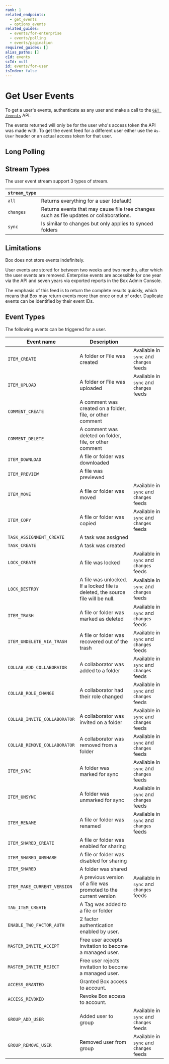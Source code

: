 ```yaml
---
rank: 1
related_endpoints:
  - get_events
  - options_events
related_guides:
  - events/for-enterprise
  - events/polling
  - events/pagination
required_guides: []
alias_paths: []
cId: events
scId: null
id: events/for-user
isIndex: false
---
```


# Get User Events

To get a user's events, authenticate as any user and make a call to the
[`GET /events`](e://get_events) API.

<Samples id="get_events" >

</Samples>

<Message>

The events returned will only be for the user who's access token the API was
made with. To get the event feed for a different user either use the `As-User`
header or an actual access token for that user.

</Message>

## Long Polling

## Stream Types

The user event stream support 3 types of stream.

<!-- markdownlint-disable line-length -->

| `stream_type` |                                                                                         |
| ------------- | --------------------------------------------------------------------------------------- |
| `all`         | Returns everything for a user (default)                                                 |
| `changes`     | Returns events that may cause file tree changes such as file updates or collaborations. |
| `sync`        | Is similar to changes but only applies to synced folders                                |

<!-- markdownlint-enable line-length -->

## Limitations

Box does not store events indefinitely.

User events are stored for between two weeks and two months, after which the
user events are removed. Enterprise events are accessible for one year via the
API and seven years via exported reports in the Box Admin Console.

The emphasis of this feed is to return the complete results quickly, which means
that Box may return events more than once or out of order. Duplicate events can
be identified by their event IDs.

## Event Types

The following events can be triggered for a user.

<!-- markdownlint-disable line-length -->

| Event name                   | Description                                                                     |                                         |
| ---------------------------- | ------------------------------------------------------------------------------- | --------------------------------------- |
| `ITEM_CREATE`                | A folder or File was created                                                    | Available in `sync` and `changes` feeds |
| `ITEM_UPLOAD`                | A folder or File was uploaded                                                   | Available in `sync` and `changes` feeds |
| `COMMENT_CREATE`             | A comment was created on a folder, file, or other comment                       |                                         |
| `COMMENT_DELETE`             | A comment was deleted on folder, file, or other comment                         |                                         |
| `ITEM_DOWNLOAD`              | A file or folder was downloaded                                                 |                                         |
| `ITEM_PREVIEW`               | A file was previewed                                                            |                                         |
| `ITEM_MOVE`                  | A file or folder was moved                                                      | Available in `sync` and `changes` feeds |
| `ITEM_COPY`                  | A file or folder was copied                                                     | Available in `sync` and `changes` feeds |
| `TASK_ASSIGNMENT_CREATE`     | A task was assigned                                                             |                                         |
| `TASK_CREATE`                | A task was created                                                              |                                         |
| `LOCK_CREATE`                | A file was locked                                                               | Available in `sync` and `changes` feeds |
| `LOCK_DESTROY`               | A file was unlocked. If a locked file is deleted, the source file will be null. | Available in `sync` and `changes` feeds |
| `ITEM_TRASH`                 | A file or folder was marked as deleted                                          | Available in `sync` and `changes` feeds |
| `ITEM_UNDELETE_VIA_TRASH`    | A file or folder was recovered out of the trash                                 | Available in `sync` and `changes` feeds |
| `COLLAB_ADD_COLLABORATOR`    | A collaborator was added to a folder                                            | Available in `sync` and `changes` feeds |
| `COLLAB_ROLE_CHANGE`         | A collaborator had their role changed                                           | Available in `sync` and `changes` feeds |
| `COLLAB_INVITE_COLLABORATOR` | A collaborator was invited on a folder                                          | Available in `sync` and `changes` feeds |
| `COLLAB_REMOVE_COLLABORATOR` | A collaborator was removed from a folder                                        | Available in `sync` and `changes` feeds |
| `ITEM_SYNC`                  | A folder was marked for sync                                                    | Available in `sync` and `changes` feeds |
| `ITEM_UNSYNC`                | A folder was unmarked for sync                                                 | Available in `sync` and `changes` feeds |
| `ITEM_RENAME`                | A file or folder was renamed                                                    | Available in `sync` and `changes` feeds |
| `ITEM_SHARED_CREATE`         | A file or folder was enabled for sharing                                        |                                         |
| `ITEM_SHARED_UNSHARE`        | A file or folder was disabled for sharing                                       |                                         |
| `ITEM_SHARED`                | A folder was shared                                                             |                                         |
| `ITEM_MAKE_CURRENT_VERSION`  | A previous version of a file was promoted to the current version                | Available in `sync` and `changes` feeds |
| `TAG_ITEM_CREATE`            | A Tag was added to a file or folder                                             |                                         |
| `ENABLE_TWO_FACTOR_AUTH`     | 2 factor authentication enabled by user.                                        |                                         |
| `MASTER_INVITE_ACCEPT`       | Free user accepts invitation to become a managed user.                          |                                         |
| `MASTER_INVITE_REJECT`       | Free user rejects invitation to become a managed user.                          |                                         |
| `ACCESS_GRANTED`             | Granted Box access to account.                                                  |                                         |
| `ACCESS_REVOKED`             | Revoke Box access to account.                                                   |                                         |
| `GROUP_ADD_USER`             | Added user to group                                                             | Available in `sync` and `changes` feeds |
| `GROUP_REMOVE_USER`          | Removed user from group                                                         | Available in `sync` and `changes` feeds |

<!-- markdownlint-enable line-length -->
